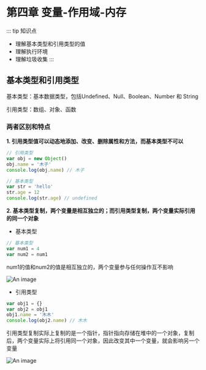 # 第四章 变量-作用域-内存

::: tip 知识点
  * 理解基本类型和引用类型的值
  * 理解执行环境
  * 理解垃圾收集
:::

## 基本类型和引用类型

基本类型：基本数据类型，包括Undefined、Null、Boolean、Number 和 String

引用类型：数组、对象、函数

### 两者区别和特点

**1. 引用类型值可以动态地添加、改变、删除属性和方法，而基本类型不可以**
```js
// 引用类型
var obj = new Object()
obj.name = '木子'
console.log(obj.name) // 木子

// 基本类型
var str = 'hello'
str.age = 12
console.log(str.age) // undefined
```

**2. 基本类型复制，两个变量是相互独立的；而引用类型复制，两个变量实际引用的同一个对象**

* 基本类型

```js
// 基本类型
var num1 = 4
var num2 = num1
```
num1的值和num2的值是相互独立的，两个变量参与任何操作互不影响

![An image](https://raw.githubusercontent.com/MY729/frontend_learn/gh-pages/img/js高级程序设计/js-4.1.png)

* 引用类型

```js
var obj1 = {}
var obj2 = obj1
obj1.name = '木木'
console.log(obj2.name) // 木木
```
引用类型复制实际上复制的是一个指针，指针指向存储在堆中的一个对象，复制后，两个变量实际上将引用同一个对象，因此改变其中一个变量，就会影响另一个变量

![An image](https://raw.githubusercontent.com/MY729/frontend_learn/gh-pages/img/js高级程序设计/js-4.2.png)